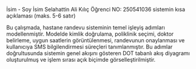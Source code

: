 İsim - Soy İsim Selahattin Ali Kılıç
Öğrenci NO: 250541036
sistemin kısa açıklaması (maks. 5-6 satır)

Bu çalışmada, hastane randevu sisteminin temel işleyiş adımları modellenmiştir.
Modelde kimlik doğrulama, poliklinik seçimi, doktor belirleme, uygun saatlerin görüntülenmesi,
randevunun onaylanması ve kullanıcıya SMS bilgilendirmesi süreçleri tanımlanmıştır. 
Bu adımlar doğrultusunda sistemin genel akışını gösteren DOT tabanlı akış diyagramı oluşturulmuş 
ve işlem sırası açık biçimde görselleştirilmiştir.
